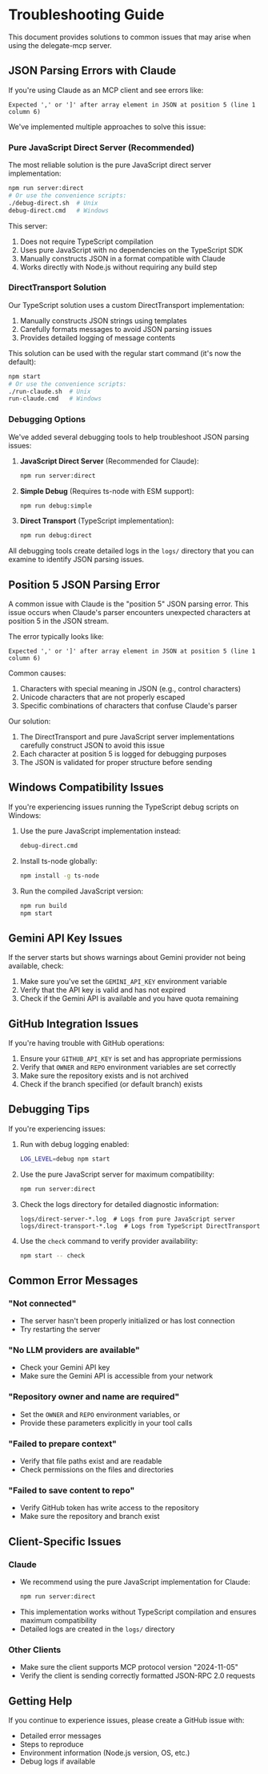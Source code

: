 # Troubleshooting Guide

This document provides solutions to common issues that may arise when using the delegate-mcp server.

## JSON Parsing Errors with Claude

If you're using Claude as an MCP client and see errors like:

```
Expected ',' or ']' after array element in JSON at position 5 (line 1 column 6)
```

We've implemented multiple approaches to solve this issue:

### Pure JavaScript Direct Server (Recommended)

The most reliable solution is the pure JavaScript direct server implementation:

```bash
npm run server:direct
# Or use the convenience scripts:
./debug-direct.sh  # Unix
debug-direct.cmd   # Windows
```

This server:
1. Does not require TypeScript compilation
2. Uses pure JavaScript with no dependencies on the TypeScript SDK
3. Manually constructs JSON in a format compatible with Claude
4. Works directly with Node.js without requiring any build step

### DirectTransport Solution

Our TypeScript solution uses a custom DirectTransport implementation:

1. Manually constructs JSON strings using templates
2. Carefully formats messages to avoid JSON parsing issues
3. Provides detailed logging of message contents

This solution can be used with the regular start command (it's now the default):

```bash
npm start
# Or use the convenience scripts:
./run-claude.sh  # Unix
run-claude.cmd   # Windows
```

### Debugging Options

We've added several debugging tools to help troubleshoot JSON parsing issues:

1. **JavaScript Direct Server** (Recommended for Claude):
   ```bash
   npm run server:direct
   ```

2. **Simple Debug** (Requires ts-node with ESM support):
   ```bash
   npm run debug:simple
   ```

3. **Direct Transport** (TypeScript implementation):
   ```bash
   npm run debug:direct
   ```

All debugging tools create detailed logs in the `logs/` directory that you can examine to identify JSON parsing issues.

## Position 5 JSON Parsing Error

A common issue with Claude is the "position 5" JSON parsing error. This issue occurs when Claude's parser encounters unexpected characters at position 5 in the JSON stream.

The error typically looks like:
```
Expected ',' or ']' after array element in JSON at position 5 (line 1 column 6)
```

Common causes:
1. Characters with special meaning in JSON (e.g., control characters)
2. Unicode characters that are not properly escaped
3. Specific combinations of characters that confuse Claude's parser

Our solution:
1. The DirectTransport and pure JavaScript server implementations carefully construct JSON to avoid this issue
2. Each character at position 5 is logged for debugging purposes
3. The JSON is validated for proper structure before sending

## Windows Compatibility Issues

If you're experiencing issues running the TypeScript debug scripts on Windows:

1. Use the pure JavaScript implementation instead:
   ```bash
   debug-direct.cmd
   ```

2. Install ts-node globally:
   ```bash
   npm install -g ts-node
   ```

3. Run the compiled JavaScript version:
   ```bash
   npm run build
   npm start
   ```

## Gemini API Key Issues

If the server starts but shows warnings about Gemini provider not being available, check:

1. Make sure you've set the `GEMINI_API_KEY` environment variable
2. Verify that the API key is valid and has not expired
3. Check if the Gemini API is available and you have quota remaining

## GitHub Integration Issues

If you're having trouble with GitHub operations:

1. Ensure your `GITHUB_API_KEY` is set and has appropriate permissions
2. Verify that `OWNER` and `REPO` environment variables are set correctly
3. Make sure the repository exists and is not archived
4. Check if the branch specified (or default branch) exists

## Debugging Tips

If you're experiencing issues:

1. Run with debug logging enabled:
   ```bash
   LOG_LEVEL=debug npm start
   ```

2. Use the pure JavaScript server for maximum compatibility:
   ```bash
   npm run server:direct
   ```

3. Check the logs directory for detailed diagnostic information:
   ```
   logs/direct-server-*.log  # Logs from pure JavaScript server
   logs/direct-transport-*.log  # Logs from TypeScript DirectTransport
   ```

4. Use the `check` command to verify provider availability:
   ```bash
   npm start -- check
   ```

## Common Error Messages

### "Not connected"
- The server hasn't been properly initialized or has lost connection
- Try restarting the server

### "No LLM providers are available"
- Check your Gemini API key
- Make sure the Gemini API is accessible from your network

### "Repository owner and name are required"
- Set the `OWNER` and `REPO` environment variables, or
- Provide these parameters explicitly in your tool calls

### "Failed to prepare context"
- Verify that file paths exist and are readable
- Check permissions on the files and directories

### "Failed to save content to repo"
- Verify GitHub token has write access to the repository
- Make sure the repository and branch exist

## Client-Specific Issues

### Claude
- We recommend using the pure JavaScript implementation for Claude:
  ```bash
  npm run server:direct
  ```
- This implementation works without TypeScript compilation and ensures maximum compatibility
- Detailed logs are created in the `logs/` directory

### Other Clients
- Make sure the client supports MCP protocol version "2024-11-05"
- Verify the client is sending correctly formatted JSON-RPC 2.0 requests

## Getting Help

If you continue to experience issues, please create a GitHub issue with:
- Detailed error messages
- Steps to reproduce
- Environment information (Node.js version, OS, etc.)
- Debug logs if available
